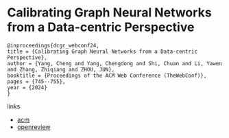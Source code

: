 # Calibrating Graph Neural Networks from a Data-centric Perspective

```
@inproceedings{dcgc_webconf24,
title = {Calibrating Graph Neural Networks from a Data-centric Perspective},
author = {Yang, Cheng and Yang, Chengdong and Shi, Chuan and Li, Yawen and Zhang, Zhiqiang and ZHOU, JUN},
booktitle = {Proceedings of the ACM Web Conference (TheWebConf)},
pages = {745--755},
year = {2024}
}
```

links
- [acm](https://dl.acm.org/doi/10.1145/3589334.3645562)
- [openreview](https://openreview.net/forum?id=lxN59fWoXC)
